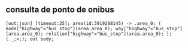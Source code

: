 ## consulta de ponto de onibus

`[out:json] [timeout:25]; area(id:3919208145) -> .area_0; ( node["highway"="bus_stop"](area.area_0); way["highway"="bus_stop"](area.area_0); relation["highway"="bus_stop"](area.area_0); ); (._;>;); out body;`
